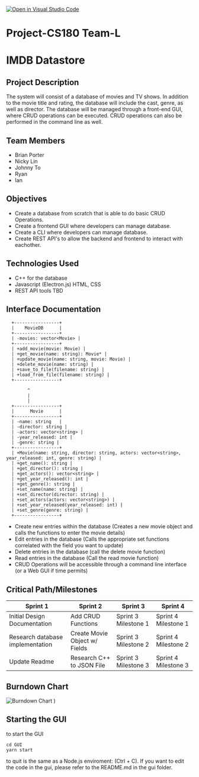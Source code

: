 [![Open in Visual Studio Code](https://classroom.github.com/assets/open-in-vscode-718a45dd9cf7e7f842a935f5ebbe5719a5e09af4491e668f4dbf3b35d5cca122.svg)](https://classroom.github.com/online_ide?assignment_repo_id=10815389&assignment_repo_type=AssignmentRepo)
# Project-CS180 Team-L

# IMDB Datastore

## Project Description

The system will consist of a database of movies and TV shows. In addition to the movie title and rating, the database will include the cast, genre, as well as director. The database will be managed through a front-end GUI, where CRUD operations can be executed. CRUD operations can also be performed in the command line as well.

## Team Members

- Brian Porter
- Nicky Lin
- Johnny To
- Ryan
- Ian

## Objectives

- Create a database from scratch that is able to do basic CRUD Operations.
- Create a frontend GUI where developers can manage database.
- Create a CLI where developers can manage database.
- Create REST API's to allow the backend and frontend to interact with eachother.

## Technologies Used

- C++ for the database
- Javascript (Electron.js) HTML, CSS
- REST API tools TBD

## Interface Documentation

```text
  +-----------------+
  |    MovieDB      |
  +-----------------+
  | -movies: vector<Movie> |
  +-----------------+
  | +add_movie(movie: Movie) |
  | +get_movie(name: string): Movie* |
  | +update_movie(name: string, movie: Movie) |
  | +delete_movie(name: string) |
  | +save_to_file(filename: string) |
  | +load_from_file(filename: string) |
  +-----------------+

        ^
        |
        |
  +-----------------+
  |      Movie      |
  +-----------------+
  | -name: string   |
  | -director: string |
  | -actors: vector<string> |
  | -year_released: int |
  | -genre: string |
  +-----------------+
  | +Movie(name: string, director: string, actors: vector<string>, year_released: int, genre: string) |
  | +get_name(): string |
  | +get_director(): string |
  | +get_actors(): vector<string> |
  | +get_year_released(): int |
  | +get_genre(): string |
  | +set_name(name: string) |
  | +set_director(director: string) |
  | +set_actors(actors: vector<string>) |
  | +set_year_released(year_released: int) |
  | +set_genre(genre: string) |
  +-----------------+

```
- Create new entries within the database (Creates a new movie object and calls the functions to enter the movie details)
- Edit entries in the database (Calls the appropriate set functions correlated with the field you want to update)
- Delete entries in the database (call the delete movie function)
- Read entries in the database (Call the read movie function)
- CRUD Operations will be accessible through a command line interface (or a Web GUI if time permits)

## Critical Path/Milestones

| Sprint 1 | Sprint 2 | Sprint 3 | Sprint 4 |
| --- | --- | --- | --- |
| Initial Design Documentation | Add CRUD Functions | Sprint 3 Milestone 1  | Sprint 4 Milestone 1 |
| Research database implementation | Create Movie Object w/ Fields | Sprint 3 Milestone 2  | Sprint 4 Milestone 2 |
| Update Readme | Research C++ to JSON File | Sprint 3 Milestone 3 | Sprint 4 Milestone 3 |

## Burndown Chart

![Burndown Chart](https://user-images.githubusercontent.com/54635679/230989059-ec5c78e0-11c2-4d55-83b4-6b523d3247e4.png)
)

## Starting the GUI
to start the GUI
```
cd GUI
yarn start
```
to quit is the same as a Node.js enviroment: (Ctrl + C).
If you want to edit the code in the gui, please refer to the README.md in the gui folder.


